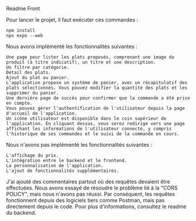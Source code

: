 Readme Front

Pour lancer le projet, il faut exécuter ces commandes :

    npm install
    npx expo --web

Nous avons implémenté les fonctionnalités suivantes :

    Une page pour lister les plats proposés, comprenant une image du produit (à titre indicatif), un titre et une description.
    Un filtre par catégorie.
    Détail des plats.
    Ajout du plat au panier.
    L'application propose un système de panier, avec un récapitulatif des plats sélectionnés. Vous pouvez modifier la quantité des plats et les supprimer du panier.
    Une dernière page de succès pour confirmer que la commande a été prise en compte.
    Vous pouvez gérer l'authentification de l'utilisateur depuis la page d'accueil de l'application.
    Un icône utilisateur est disponible dans le coin supérieur de l'application. En cliquant dessus, vous serez redirigé vers une page affichant les informations de l'utilisateur connecté, y compris l'historique de ses commandes et le suivi de la commande en cours.

Nous n'avons pas implémenté les fonctionnalités suivantes :

    L'affichage du prix.
    L'intégration entre le backend et le frontend.
    La personnalisation de l'application.
    L'ajout de fonctionnalités supplémentaires.

J'ai ajouté des commentaires partout où des requêtes devaient être effectuées. Nous avons essayé de résoudre le problème lié à la "CORS POLICY", mais nous n'avons pas réussi. Par conséquent, les requêtes fonctionnent depuis des logiciels tiers comme Postman, mais pas directement depuis le code. Pour plus d'informations, consultez le readme du backend.
